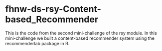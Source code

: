 # fhnw-ds-rsy-Content-based_Recommender
This is the code from the second mini-challenge of the rsy module. In this mini-challenge we built a content-based recommender system using the recommenderlab package in R.

